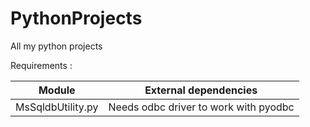 # PythonProjects
All my python projects 


Requirements :

| Module | External dependencies |
| --- | --- |
| MsSqldbUtility.py | Needs odbc driver to work with pyodbc |

